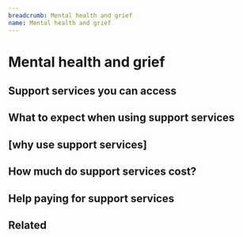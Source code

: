 ```yaml
---
breadcrumb: Mental health and grief
name: Mental health and grief
---
```

# Mental health and grief
## Support services you can access
## What to expect when using support services
## [why use support services]
## How much do support services cost?
## Help paying for support services
## Related
